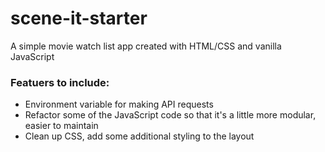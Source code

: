 # scene-it-starter 

A simple movie watch list app created with HTML/CSS and vanilla JavaScript


### Featuers to include: 
- Environment variable for making API requests
- Refactor some of the JavaScript code so that it's a little more modular, easier to maintain
- Clean up CSS, add some additional styling to the layout